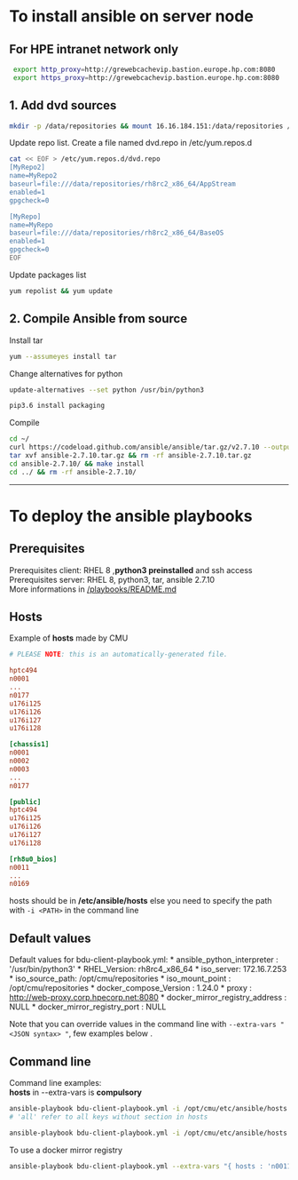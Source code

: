 # To install ansible on server node

## For HPE intranet network only
```bash
 export http_proxy=http://grewebcachevip.bastion.europe.hp.com:8080
 export https_proxy=http://grewebcachevip.bastion.europe.hp.com:8080
```
## 1. Add dvd sources
```bash
mkdir -p /data/repositories && mount 16.16.184.151:/data/repositories /data/repositories
```

Update repo list.
Create a file named dvd.repo in /etc/yum.repos.d
```bash
cat << EOF > /etc/yum.repos.d/dvd.repo
[MyRepo2]
name=MyRepo2
baseurl=file:///data/repositories/rh8rc2_x86_64/AppStream
enabled=1
gpgcheck=0

[MyRepo]
name=MyRepo
baseurl=file:///data/repositories/rh8rc2_x86_64/BaseOS
enabled=1
gpgcheck=0
EOF
```
Update packages list
```bash
yum repolist && yum update
```




## 2. Compile Ansible from source
Install tar
```bash
yum --assumeyes install tar
```
Change alternatives for python
```bash
update-alternatives --set python /usr/bin/python3
```

```bash
pip3.6 install packaging
```
Compile
```bash
cd ~/
curl https://codeload.github.com/ansible/ansible/tar.gz/v2.7.10 --output ansible-2.7.10.tar.gz
tar xvf ansible-2.7.10.tar.gz && rm -rf ansible-2.7.10.tar.gz
cd ansible-2.7.10/ && make install
cd ../ && rm -rf ansible-2.7.10/
```


---

# To deploy the ansible playbooks

## Prerequisites

Prerequisites client: RHEL 8 ,**python3 preinstalled** and ssh access  
Prerequisites server: RHEL 8, python3, tar, ansible 2.7.10     
More informations in [/playbooks/README.md](http://o184i024.gre.smktg.hpecorp.net/pathforward/wp1.3/blob/75-deploy-using-ansible-technology/playbooks/README.md)

## Hosts
Example of **hosts** made by CMU

```ini
# PLEASE NOTE: this is an automatically-generated file.

hptc494
n0001
...
n0177
u176i125
u176i126
u176i127
u176i128

[chassis1]
n0001
n0002
n0003
...
n0177

[public]
hptc494
u176i125
u176i126
u176i127
u176i128

[rh8u0_bios]
n0011
...
n0169

```

hosts should be in **/etc/ansible/hosts**  else you need to specify the path with ` -i <PATH> ` in the command line


## Default values

Default values for bdu-client-playbook.yml:
    * ansible_python_interpreter : '/usr/bin/python3'
    * RHEL_Version: rh8rc4_x86_64
    * iso_server: 172.16.7.253
    * iso_source_path: /opt/cmu/repositories
    * iso_mount_point : /opt/cmu/repositories
    * docker_compose_Version : 1.24.0
    * proxy : http://web-proxy.corp.hpecorp.net:8080
    * docker_mirror_registry_address : NULL
    * docker_mirror_registry_port : NULL

Note that you can override values in the command line with ` --extra-vars " <JSON syntax> " `, few examples below .

## Command line

Command line examples:  
**hosts** in --extra-vars is **compulsory**

```bash
ansible-playbook bdu-client-playbook.yml -i /opt/cmu/etc/ansible/hosts --extra-vars "{ hosts : 'all' } "   
# 'all' refer to all keys without section in hosts
```

```bash
ansible-playbook bdu-client-playbook.yml -i /opt/cmu/etc/ansible/hosts --extra-vars "{ hosts : ['chassis1','public','n0170'] , ansible_python_interpreter : '/path/to/python'  , proxy : 'http://web-proxy.corp.hpecorp.net:8080 }"
```
To use a docker mirror registry
```bash
ansible-playbook bdu-client-playbook.yml --extra-vars "{ hosts : 'n0011' ,docker_mirror_registry_address : '172.16.7.253', docker_mirror_registry_port : '5000' }"
```
